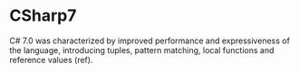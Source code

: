 # CSharp7
C# 7.0 was characterized by improved performance and expressiveness of the language, introducing tuples,  pattern matching, local functions and reference values ​​(ref).
